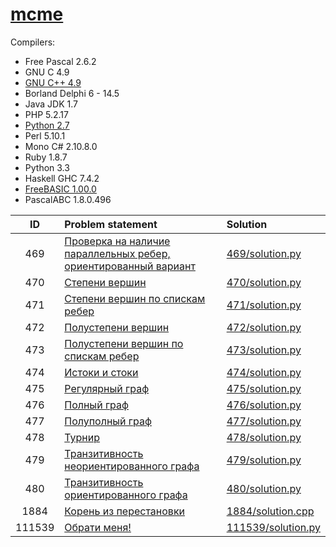 # [mcme](http://informatics.mccme.ru/)

Compilers:

- Free Pascal 2.6.2
- GNU C 4.9
- [GNU C++ 4.9](c++.md)
- Borland Delphi 6 - 14.5
- Java JDK 1.7
- PHP 5.2.17
- [Python 2.7](python.md)
- Perl 5.10.1
- Mono C# 2.10.8.0
- Ruby 1.8.7
- Python 3.3
- Haskell GHC 7.4.2
- [FreeBASIC 1.00.0](basic.md)
- PascalABC 1.8.0.496


| ID   | Problem statement                                                                                              | Solution                                 |
|:----:|:---------------------------------------------------------------------------------------------------------------|:-----------------------------------------|
| 469  | [Проверка на наличие параллельных ребер, ориентированный вариант](http://informatics.mccme.ru/mod/statements/view3.php?chapterid=469) | [469/solution.py](469/solution.py)       |
| 470  | [Степени вершин                          ](http://informatics.mccme.ru/mod/statements/view3.php?chapterid=470) | [470/solution.py](470/solution.py)       |
| 471  | [Степени вершин по спискам ребер         ](http://informatics.mccme.ru/mod/statements/view3.php?chapterid=471) | [471/solution.py](471/solution.py)       |
| 472  | [Полустепени вершин                      ](http://informatics.mccme.ru/mod/statements/view3.php?chapterid=472) | [472/solution.py](472/solution.py)       |
| 473  | [Полустепени вершин по спискам ребер     ](http://informatics.mccme.ru/mod/statements/view3.php?chapterid=473) | [473/solution.py](473/solution.py)       |
| 474  | [Истоки и стоки                          ](http://informatics.mccme.ru/mod/statements/view3.php?chapterid=474) | [474/solution.py](474/solution.py)       |
| 475  | [Регулярный граф                         ](http://informatics.mccme.ru/mod/statements/view3.php?chapterid=475) | [475/solution.py](475/solution.py)       |
| 476  | [Полный граф                             ](http://informatics.mccme.ru/mod/statements/view3.php?chapterid=476) | [476/solution.py](476/solution.py)       |
| 477  | [Полуполный граф                         ](http://informatics.mccme.ru/mod/statements/view3.php?chapterid=477) | [477/solution.py](477/solution.py)       |
| 478  | [Турнир                                  ](http://informatics.mccme.ru/mod/statements/view3.php?chapterid=478) | [478/solution.py](478/solution.py)       |
| 479  | [Транзитивность неориентированного графа ](http://informatics.mccme.ru/mod/statements/view3.php?chapterid=479) | [479/solution.py](479/solution.py)       |
| 480  | [Транзитивность ориентированного графа   ](http://informatics.mccme.ru/mod/statements/view3.php?chapterid=480) | [480/solution.py](480/solution.py)       |
| 1884 | [Корень из перестановки                 ](http://informatics.mccme.ru/mod/statements/view3.php?chapterid=1884) | [1884/solution.cpp](1884/solution.cpp)   |
|111539| [Обрати меня!                         ](http://informatics.mccme.ru/mod/statements/view3.php?chapterid=111539) | [111539/solution.py](111539/solution.py) |
